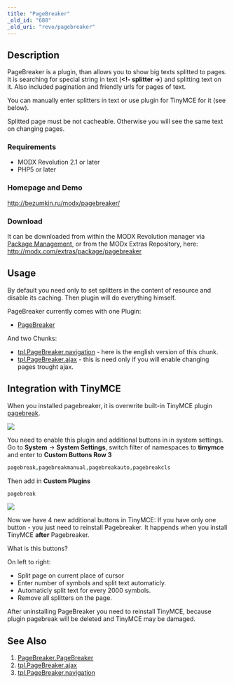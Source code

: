 ```yaml
---
title: "PageBreaker"
_old_id: "688"
_old_uri: "revo/pagebreaker"
---
```


## Description

PageBreaker is a plugin, than allows you to show big texts splitted to pages.
It is searching for special string in text (**<!- splitter ->**) and splitting text on it. Also included pagination and friendly urls for pages of text.

You can manually enter splitters in text or use plugin for TinyMCE for it (see below).

Splitted page must be not cacheable. Otherwise you will see the same text on changing pages.

### Requirements

- MODX Revolution 2.1 or later
- PHP5 or later

### Homepage and Demo

<http://bezumkin.ru/modx/pagebreaker/>

### Download

It can be downloaded from within the MODX Revolution manager via [Package Management](developing-in-modx/advanced-development/package-management "Package Management"), or from the MODx Extras Repository, here: <http://modx.com/extras/package/pagebreaker>

## Usage

By default you need only to set splitters in the content of resource and disable its caching. Then plugin will do everything himself.

PageBreaker currently comes with one Plugin:

- [PageBreaker](extras/pagebreaker/pagebreaker.pagebreaker "PageBreaker.PageBreaker")

And two Chunks:

- [tpl.PageBreaker.navigation](extras/pagebreaker/tpl.pagebreaker.navigation "tpl.PageBreaker.navigation") - here is the english version of this chunk.
- [tpl.PageBreaker.ajax](extras/pagebreaker/tpl.pagebreaker.ajax "tpl.PageBreaker.ajax") - this is need only if you will enable changing pages trought ajax.

## Integration with TinyMCE

When you installed pagebreaker, it is overwrite built-in TinyMCE plugin [pagebreak](http://www.tinymce.com/wiki.php/Plugin:pagebreak).

[![](/download/thumbnails/39355041/pagebreaker_1.png)](/download/attachments/39355041/pagebreaker_1.png)

You need to enable this plugin and additional buttons in in system settings.
Go to **System** -> **System Settings**, switch filter of namespaces to **timymce** and enter to **Custom Buttons Row 3**

``` php
pagebreak,pagebreakmanual,pagebreakauto,pagebreakcls
```

Then add in **Custom Plugins**

``` php
pagebreak
```

 [![](/download/thumbnails/39355041/pagebreaker_2.png)](/download/attachments/39355041/pagebreaker_2.png)

Now we have 4 new additional buttons in TinyMCE:
If you have only one button - you just need to reinstall Pagebreaker. It happends when you install TinyMCE **after** Pagebreaker.

What is this buttons?

On left to right:

- Split page on current place of cursor
- Enter number of symbols and split text automaticly.
- Automaticly split text for every 2000 symbols.
- Remove all splitters on the page.

After uninstalling PageBreaker you need to reinstall TinyMCE, because plugin pagebreak will be deleted and TinyMCE may be damaged.

## See Also

1. [PageBreaker.PageBreaker](extras/pagebreaker/pagebreaker.pagebreaker)
2. [tpl.PageBreaker.ajax](extras/pagebreaker/tpl.pagebreaker.ajax)
3. [tpl.PageBreaker.navigation](extras/pagebreaker/tpl.pagebreaker.navigation)